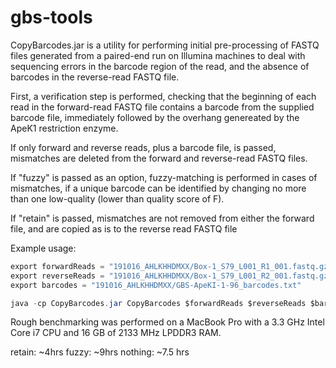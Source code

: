 # gbs-tools

CopyBarcodes.jar is a utility for performing initial pre-processing of FASTQ files generated from a paired-end run on Illumina
machines to deal with sequencing errors in the barcode region of the read, and the absence of barcodes in the reverse-read
FASTQ file.

First, a verification step is performed, checking that the beginning of each read in the forward-read FASTQ file contains 
a barcode from the supplied barcode file, immediately followed by the overhang genereated by the ApeK1 restriction enzyme.

If only forward and reverse reads, plus a barcode file, is passed, mismatches are deleted from the forward and reverse-read
FASTQ files.

If "fuzzy" is passed as an option, fuzzy-matching is performed in cases of mismatches, if a unique barcode 
can be identified by changing no more than one low-quality (lower than quality score of F).

If "retain" is passed, mismatches are not removed from either the forward file, and are copied as is to the reverse
read FASTQ file

Example usage:

```java
export forwardReads = "191016_AHLKHHDMXX/Box-1_S79_L001_R1_001.fastq.gz"
export reverseReads = "191016_AHLKHHDMXX/Box-1_S79_L001_R2_001.fastq.gz"
export barcodes = "191016_AHLKHHDMXX/GBS-ApeKI-1-96_barcodes.txt"

java -cp CopyBarcodes.jar CopyBarcodes $forwardReads $reverseReads $barcodes [fuzzy|retain|nothing]
```

Rough benchmarking was performed on a MacBook Pro with a 3.3 GHz Intel Core i7 CPU and 16 GB of 2133 MHz LPDDR3 RAM.  

retain: ~4hrs
fuzzy: ~9hrs
nothing: ~7.5 hrs
